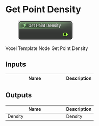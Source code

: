 # Get Point Density

<div align="left" data-full-width="false">

<figure><img src="get_point_density.png" alt=""><figcaption></figcaption></figure>

</div>

Voxel Template Node Get Point Density

## Inputs

<table>
<thead><tr><th width="170">Name</th><th>Description</th></tr></thead>
<tbody>
</tbody>
</table>

## Outputs

<table>
<thead><tr><th width="170">Name</th><th>Description</th></tr></thead>
<tbody>
<tr><td>Density</td><td>Density</td></tr>
</tbody>
</table>